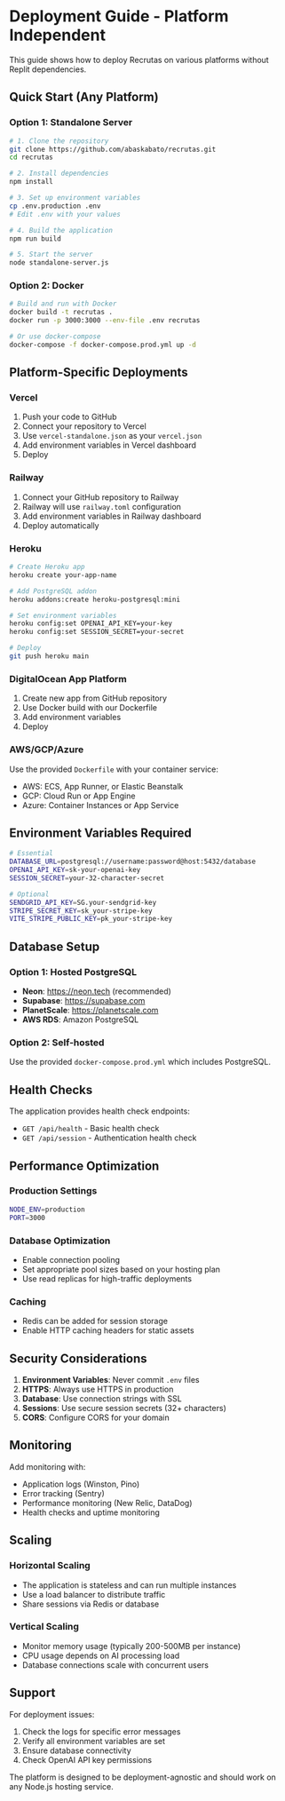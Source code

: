 # Deployment Guide - Platform Independent

This guide shows how to deploy Recrutas on various platforms without Replit dependencies.

## Quick Start (Any Platform)

### Option 1: Standalone Server
```bash
# 1. Clone the repository
git clone https://github.com/abaskabato/recrutas.git
cd recrutas

# 2. Install dependencies
npm install

# 3. Set up environment variables
cp .env.production .env
# Edit .env with your values

# 4. Build the application
npm run build

# 5. Start the server
node standalone-server.js
```

### Option 2: Docker
```bash
# Build and run with Docker
docker build -t recrutas .
docker run -p 3000:3000 --env-file .env recrutas

# Or use docker-compose
docker-compose -f docker-compose.prod.yml up -d
```

## Platform-Specific Deployments

### Vercel
1. Push your code to GitHub
2. Connect your repository to Vercel
3. Use `vercel-standalone.json` as your `vercel.json`
4. Add environment variables in Vercel dashboard
5. Deploy

### Railway
1. Connect your GitHub repository to Railway
2. Railway will use `railway.toml` configuration
3. Add environment variables in Railway dashboard
4. Deploy automatically

### Heroku
```bash
# Create Heroku app
heroku create your-app-name

# Add PostgreSQL addon
heroku addons:create heroku-postgresql:mini

# Set environment variables
heroku config:set OPENAI_API_KEY=your-key
heroku config:set SESSION_SECRET=your-secret

# Deploy
git push heroku main
```

### DigitalOcean App Platform
1. Create new app from GitHub repository
2. Use Docker build with our Dockerfile
3. Add environment variables
4. Deploy

### AWS/GCP/Azure
Use the provided `Dockerfile` with your container service:
- AWS: ECS, App Runner, or Elastic Beanstalk
- GCP: Cloud Run or App Engine
- Azure: Container Instances or App Service

## Environment Variables Required

```bash
# Essential
DATABASE_URL=postgresql://username:password@host:5432/database
OPENAI_API_KEY=sk-your-openai-key
SESSION_SECRET=your-32-character-secret

# Optional
SENDGRID_API_KEY=SG.your-sendgrid-key
STRIPE_SECRET_KEY=sk_your-stripe-key
VITE_STRIPE_PUBLIC_KEY=pk_your-stripe-key
```

## Database Setup

### Option 1: Hosted PostgreSQL
- **Neon**: https://neon.tech (recommended)
- **Supabase**: https://supabase.com
- **PlanetScale**: https://planetscale.com
- **AWS RDS**: Amazon PostgreSQL

### Option 2: Self-hosted
Use the provided `docker-compose.prod.yml` which includes PostgreSQL.

## Health Checks

The application provides health check endpoints:
- `GET /api/health` - Basic health check
- `GET /api/session` - Authentication health check

## Performance Optimization

### Production Settings
```bash
NODE_ENV=production
PORT=3000
```

### Database Optimization
- Enable connection pooling
- Set appropriate pool sizes based on your hosting plan
- Use read replicas for high-traffic deployments

### Caching
- Redis can be added for session storage
- Enable HTTP caching headers for static assets

## Security Considerations

1. **Environment Variables**: Never commit `.env` files
2. **HTTPS**: Always use HTTPS in production
3. **Database**: Use connection strings with SSL
4. **Sessions**: Use secure session secrets (32+ characters)
5. **CORS**: Configure CORS for your domain

## Monitoring

Add monitoring with:
- Application logs (Winston, Pino)
- Error tracking (Sentry)
- Performance monitoring (New Relic, DataDog)
- Health checks and uptime monitoring

## Scaling

### Horizontal Scaling
- The application is stateless and can run multiple instances
- Use a load balancer to distribute traffic
- Share sessions via Redis or database

### Vertical Scaling
- Monitor memory usage (typically 200-500MB per instance)
- CPU usage depends on AI processing load
- Database connections scale with concurrent users

## Support

For deployment issues:
1. Check the logs for specific error messages
2. Verify all environment variables are set
3. Ensure database connectivity
4. Check OpenAI API key permissions

The platform is designed to be deployment-agnostic and should work on any Node.js hosting service.